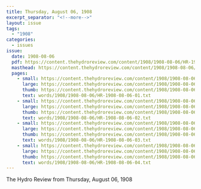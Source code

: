 ```yaml
---
title: Thursday, August 06, 1908
excerpt_separator: "<!--more-->"
layout: issue
tags:
  - "1908"
categories:
  - issues
issue:
  date: 1908-08-06
  pdf: https://content.thehydroreview.com/content/1908/1908-08-06/HR-1908-08-06.pdf
  masthead: https://content.thehydroreview.com/content/1908/1908-08-06/masthead/HR-1908-08-06.jpg
  pages:
    - small: https://content.thehydroreview.com/content/1908/1908-08-06/small/HR-1908-08-06-01.jpg
      large: https://content.thehydroreview.com/content/1908/1908-08-06/large/HR-1908-08-06-01.jpg
      thumb: https://content.thehydroreview.com/content/1908/1908-08-06/thumbnails/HR-1908-08-06-01.jpg
      text: words/1908/1908-08-06/HR-1908-08-06-01.txt
    - small: https://content.thehydroreview.com/content/1908/1908-08-06/small/HR-1908-08-06-02.jpg
      large: https://content.thehydroreview.com/content/1908/1908-08-06/large/HR-1908-08-06-02.jpg
      thumb: https://content.thehydroreview.com/content/1908/1908-08-06/thumbnails/HR-1908-08-06-02.jpg
      text: words/1908/1908-08-06/HR-1908-08-06-02.txt
    - small: https://content.thehydroreview.com/content/1908/1908-08-06/small/HR-1908-08-06-03.jpg
      large: https://content.thehydroreview.com/content/1908/1908-08-06/large/HR-1908-08-06-03.jpg
      thumb: https://content.thehydroreview.com/content/1908/1908-08-06/thumbnails/HR-1908-08-06-03.jpg
      text: words/1908/1908-08-06/HR-1908-08-06-03.txt
    - small: https://content.thehydroreview.com/content/1908/1908-08-06/small/HR-1908-08-06-04.jpg
      large: https://content.thehydroreview.com/content/1908/1908-08-06/large/HR-1908-08-06-04.jpg
      thumb: https://content.thehydroreview.com/content/1908/1908-08-06/thumbnails/HR-1908-08-06-04.jpg
      text: words/1908/1908-08-06/HR-1908-08-06-04.txt
---
```


The Hydro Review from Thursday, August 06, 1908

<!--more-->

